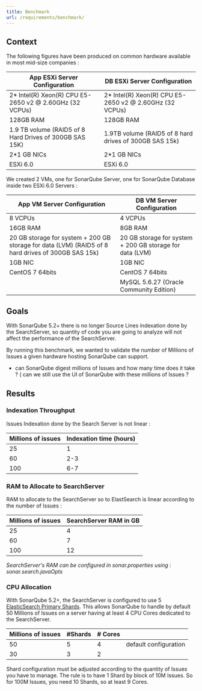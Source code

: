 ```yaml
---
title: Benchmark
url: /requirements/benchmark/
---
```

## Context
The following figures have been produced on common hardware available in most mid-size companies :

| App ESXi Server Configuration                           | DB ESXi Server Configuration                            |
| ------------------------------------------------------- | ------------------------------------------------------- |
| 2* Intel(R) Xeon(R) CPU E5-2650 v2 @ 2.60GHz (32 VCPUs) | 2* Intel(R) Xeon(R) CPU E5-2650 v2 @ 2.60GHz (32 VCPUs) |
| 128GB RAM                                               | 128GB RAM                                               |
| 1.9 TB volume (RAID5 of 8 Hard Drives of 300GB SAS 15K) | 1.9TB volume (RAID5 of 8 hard drives of 300GB SAS 15k)  |
| 2*1 GB NICs                                             | 2*1 GB NICs                                             |
| ESXi 6.0                                                | ESXi 6.0                                                |

We created 2 VMs, one for SonarQube Server, one for SonarQube Database inside two ESXi 6.0 Servers :

| App VM Server Configuration                                                                        | DB VM Server Configuration                               |
| -------------------------------------------------------------------------------------------------- | -------------------------------------------------------- |
| 8 VCPUs                                                                                            | 4 VCPUs                                                  |
| 16GB RAM                                                                                           | 8GB RAM                                                  |
| 20 GB storage for system + 200 GB storage for data (LVM) (RAID5 of 8 hard drives of 300GB SAS 15k) | 20 GB storage for system + 200 GB storage for data (LVM) |
| 1GB NIC                                                                                            | 1GB NIC                                                  |
| CentOS 7 64bits                                                                                    | CentOS 7 64bits                                          |
|                                                                                                    | MySQL 5.6.27 (Oracle Community Edition)                  |

## Goals
With SonarQube 5.2+ there is no longer Source Lines indexation done by the SearchServer, so quantity of code you are going to analyze will not affect the performance of the SearchServer.

By running this benchmark, we wanted to validate the number of Millions of Issues a given hardware hosting SonarQube can support.
* can SonarQube digest millions of Issues and how many time does it take ?
( can we still use the UI of SonarQube with these millions of Issues ?

## Results
### Indexation Throughput
Issues Indexation done by the Search Server is not linear :

| Millions of issues | Indexation time (hours) |
| ------------------ | ----------------------- |
| 25                 | 1                       |
| 60                 | 2-3                     |
| 100                | 6-7                     |

### RAM to Allocate to SearchServer
RAM to allocate to the SearchServer so to ElastSearch is linear according to the number of Issues :

| Millions of issues | SearchServer RAM in GB |
| ------------------ | ---------------------- |
| 25                 | 4                      |
| 60                 | 7                      |
| 100                | 12                     |

*SearchServer's RAM can be configured in sonar.properties using : sonar.search.javaOpts*

### CPU Allocation
With SonarQube 5.2+, the SearchServer is configured to use 5 [ElasticSearch Primary Shards](https://www.elastic.co/guide/en/elasticsearch/reference/2.0/glossary.html#glossary-primary-shard). This allows SonarQube to handle by default 50 Millions of Issues on a server having at least 4 CPU Cores dedicated to the SearchServer.

| Millions of issues | \#Shards | \# Cores |                       |
| ------------------ | -------- | -------- | --------------------- |
| 50                 | 5        | 4        | default configuration |
| 30                 | 3        | 2        |                       |

Shard configuration must be adjusted according to the quantity of Issues you have to manage. The rule is to have 1 Shard by block of 10M Issues. So for 100M Issues, you need 10 Shards, so at least 9 Cores.
